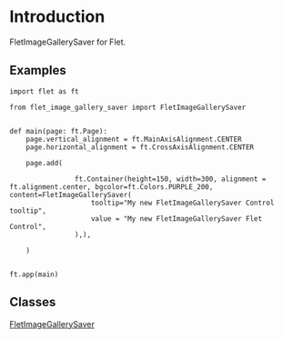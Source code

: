 # Introduction

FletImageGallerySaver for Flet.

## Examples

```
import flet as ft

from flet_image_gallery_saver import FletImageGallerySaver


def main(page: ft.Page):
    page.vertical_alignment = ft.MainAxisAlignment.CENTER
    page.horizontal_alignment = ft.CrossAxisAlignment.CENTER

    page.add(

                ft.Container(height=150, width=300, alignment = ft.alignment.center, bgcolor=ft.Colors.PURPLE_200, content=FletImageGallerySaver(
                    tooltip="My new FletImageGallerySaver Control tooltip",
                    value = "My new FletImageGallerySaver Flet Control", 
                ),),

    )


ft.app(main)
```

## Classes

[FletImageGallerySaver](FletImageGallerySaver.md)



